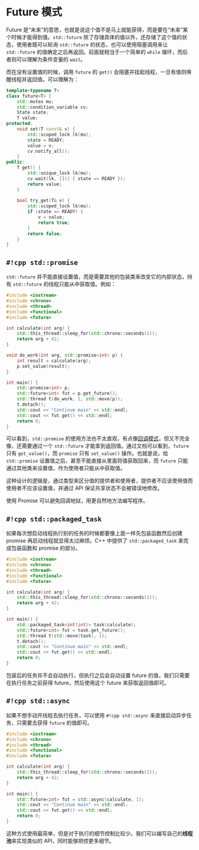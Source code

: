 # Future 模式

Future 是“未来”的意思，也就是说这个值不是马上就能获得，而是要在“未来”某个时候才能得到值。`std::future` 除了存储具体的值以外，还存储了这个值的状态，使用者既可以轮询 `std::future` 的状态，也可以使用阻塞调用来让 `std::future` 的值确定之后再返回。前面就相当于一个简单的 `while` 循环，而后者则可以理解为条件变量的 `wait`。

而在没有设置值的时候，调用 `future` 的 `get()` 会阻塞并挂起线程，一旦有值则唤醒线程并返回值。可以理解为：

```cpp
template<typename T>
class future<T> {
    std::mutex mu;
    std::condition_variable cv;
    State state;
    T value;
protected:
    void set(T const& v) {
        std::scoped_lock lk(mu);
        state = READY;
        value = v;
        cv.notify_all();
    }
public:
    T get() {
        std::unique_lock lk(mu);
        cv.wait(lk, []() { state == READY });
        return value;
    }
    
    bool try_get(T& v) {
        std::scoped_lock lk(mu);
        if (state == READY) {
            v = value;
            return true;
        }
        return false;
    }
}
```

## `#!cpp std::promise`

`std::future` 并不能直接设置值，而是需要其他的包装类来改变它的内部状态，持有 `std::future` 的线程只能从中获取值。例如：

```cpp
#include <iostream>
#include <chrono>
#include <thread>
#include <functional>
#include <future>

int calculate(int arg) {
    std::this_thread::sleep_for(std::chrono::seconds(1));
    return arg + 42;
}

void do_work(int arg, std::promise<int> p) {    
    int result = calculate(arg);
    p.set_value(result);
}

int main() {
    std::promise<int> p;
    std::future<int> fut = p.get_future();
    std::thread t(do_work, 1, std::move(p));
    t.detach();
    std::cout << "Continue main" << std::endl;
    std::cout << fut.get() << std::endl;
    return 0;
}
```

可以看到，`std::promise` 的使用方法也不太直观，有点像[回调模式](callback.md)，但又不完全像，还需要通过一个 `std::future` 才能拿到返回值。通过文档可以看到，`future` 只有 `get_value()`，而 `promise` 只有 `set_value()` 操作。也就是说，给 `std::promise` 设置值之后，甚至不能直接从里面将值获取回来，而 `future` 只能通过其他类来设置值，作为使用者只能从中获取值。

这种设计的逻辑是，通过类型来区分值的提供者和使用者，提供者不应该使用值而使用者不应该设置值，并通过 API 保证共享状态不会被错误地修改。



使用 Promise 可以避免回调地狱，用更自然地方法编写程序。

## `#!cpp std::packaged_task`

如果每次想启动线程执行别的任务的时候都要像上面一样先包装函数然后创建 promise 再启动线程就显得太过麻烦。C++ 中提供了 `std::packaged_task` 来完成包装函数和 promise 的部分。


```cpp
#include <iostream>
#include <chrono>
#include <thread>
#include <functional>
#include <future>

int calculate(int arg) {
    std::this_thread::sleep_for(std::chrono::seconds(1));
    return arg + 42;
}

int main() {
    std::packaged_task<int(int)> task(calculate);
    std::future<int> fut = task.get_future();
    std::thread t(std::move(task), 1);
    t.detach();
    std::cout << "Continue main" << std::endl;
    std::cout << fut.get() << std::endl;
    return 0;
}
```

包装后的任务并不会自动执行，但执行之后会自动设置 future 的值，我们只需要在执行任务之前获得 future，然后使用这个 future 来获取返回值即可。

## `#!cpp std::async`

如果不想手动开线程去执行任务，可以使用 `#!cpp std::async` 来直接启动异步任务，只需要去获得 `future` 的值即可。

```cpp
#include <iostream>
#include <chrono>
#include <thread>
#include <functional>
#include <future>

int calculate(int arg) {
    std::this_thread::sleep_for(std::chrono::seconds(1));
    return arg + 42;
}

int main() {
    std::future<int> fut = std::async(calculate, 1);
    std::cout << "Continue main" << std::endl;
    std::cout << fut.get() << std::endl;
    return 0;
}
```

这种方式使用最简单，但是对于执行的细节控制比较少。我们可以编写自己的**线程池**来实现类似的 API，同时能够把控更多细节。